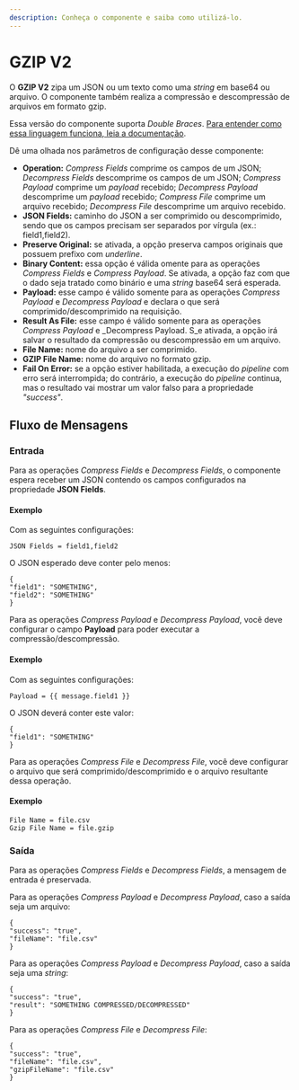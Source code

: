```yaml
---
description: Conheça o componente e saiba como utilizá-lo.
---
```


# GZIP V2

O **GZIP V2** zipa um JSON ou um texto como uma _string_ em base64 ou arquivo. O componente também realiza a compressão e descompressão de arquivos em formato gzip.&#x20;

Essa versão do componente suporta _Double Braces_. [Para entender como essa linguagem funciona, leia a documentação](../../build/double-braces/).

Dê uma olhada nos parâmetros de configuração desse componente:

* **Operation:** _Compress Fields_ comprime os campos de um JSON; _Decompress Fields_ descomprime os campos de um JSON; _Compress Payload_ comprime um _payload_ recebido; _Decompress Payload_ descomprime um _payload_ recebido; _Compress File_ comprime um arquivo recebido; _Decompress File_ descomprime um arquivo recebido.
* **JSON Fields:** caminho do JSON a ser comprimido ou descomprimido, sendo que os campos precisam ser separados por vírgula (ex.: field1,field2).
* **Preserve Original:** se ativada, a opção preserva campos originais que possuem prefixo com _underline_.
* **Binary Content:** essa opção é válida omente para as operações _Compress Fields_ e _Compress Payload_. Se ativada, a opção faz com que o dado seja tratado como binário e uma _string_ base64 será esperada.
* **Payload:** esse campo é válido somente para as operações _Compress Payload_ e _Decompress Payload_ e declara o que será comprimido/descomprimido na requisição.
* **Result As File:** esse campo é válido somente para as operações _Compress Payload_ e _Decompress Payload. S_e ativada, a opção irá salvar o resultado da compressão ou descompressão em um arquivo.
* **File Name:** nome do arquivo a ser comprimido.
* **GZIP File Name:** nome do arquivo no formato gzip.
* **Fail On Error:** se a opção estiver habilitada, a execução do _pipeline_ com erro será interrompida; do contrário, a execução do _pipeline_ continua, mas o resultado vai mostrar um valor falso para a propriedade _"success"_.

## Fluxo de Mensagens <a href="#fluxo-de-mensagens" id="fluxo-de-mensagens"></a>

### Entrada <a href="#entrada" id="entrada"></a>

Para as operações _Compress Fields_ e _Decompress Fields_, o componente espera receber um JSON contendo os campos configurados na propriedade **JSON Fields**.

#### **Exemplo**

Com as seguintes configurações:

```
JSON Fields = field1,field2
```

O JSON esperado deve conter pelo menos:

```
{
"field1": "SOMETHING",
"field2": "SOMETHING"
}
```

Para as operações _Compress Payload_ e _Decompress Payload_, você deve configurar o campo **Payload** para poder executar a compressão/descompressão.

#### **Exemplo**

&#x20;Com as seguintes configurações:

```
Payload = {{ message.field1 }}
```

O JSON deverá conter este valor:

```
{
"field1": "SOMETHING"
}
```

Para as operações _Compress File_ e _Decompress File_, você deve configurar o arquivo que será comprimido/descomprimido e o arquivo resultante dessa operação.

#### **Exemplo**

```
File Name = file.csv
Gzip File Name = file.gzip
```

### Saída <a href="#sada" id="sada"></a>

Para as operações _Compress Fields_ e _Decompress Fields_, a mensagem de entrada é preservada.

Para as operações _Compress Payload_ e _Decompress Payload_, caso a saída seja um arquivo:

```
{
"success": "true",
"fileName": "file.csv"
}
```

Para as operações _Compress Payload_ e _Decompress Payload_, caso a saída seja uma _string_:

```
{
"success": "true",
"result": "SOMETHING COMPRESSED/DECOMPRESSED"
}
```

Para as operações _Compress File_ e _Decompress File_:

```
{
"success": "true",
"fileName": "file.csv",
"gzipFileName": "file.csv"
}
```
